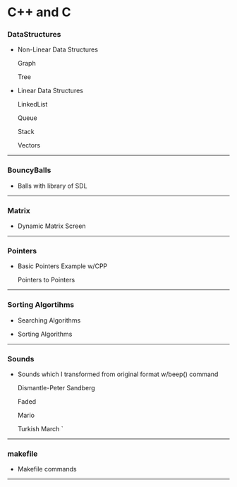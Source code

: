 # C++ and C

### **DataStructures**
	
- Non-Linear Data Structures

    Graph

    Tree

- Linear Data Structures

    LinkedList

    Queue

    Stack

    Vectors

---

### **BouncyBalls**
	
- Balls with library of SDL

---

### **Matrix**

- Dynamic Matrix Screen

---

### **Pointers**

- Basic Pointers Example w/CPP

    Pointers to Pointers

---

### **Sorting Algortihms**

- Searching Algorithms

- Sorting Algorithms

---

### **Sounds**

- Sounds which I transformed from original format w/beep() command

    Dismantle-Peter Sandberg

    Faded

    Mario

    Turkish March
    `
---

### **makefile**

- Makefile commands

---
